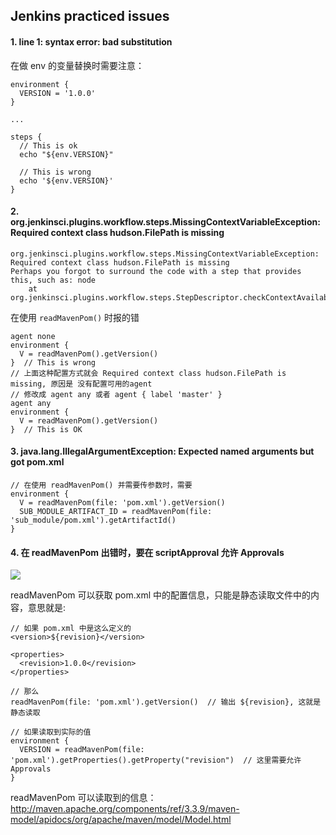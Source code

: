 
## Jenkins practiced issues

#### 1. line 1: syntax error: bad substitution

在做 env 的变量替换时需要注意：

```
environment {
  VERSION = '1.0.0'
}

...

steps {
  // This is ok
  echo "${env.VERSION}"
  
  // This is wrong
  echo '${env.VERSION}'
}
```

#### 2. org.jenkinsci.plugins.workflow.steps.MissingContextVariableException: Required context class hudson.FilePath is missing

```
org.jenkinsci.plugins.workflow.steps.MissingContextVariableException: Required context class hudson.FilePath is missing
Perhaps you forgot to surround the code with a step that provides this, such as: node
	at org.jenkinsci.plugins.workflow.steps.StepDescriptor.checkContextAvailability(StepDescriptor.java:261)
```

在使用 `readMavenPom()` 时报的错

```
agent none
environment {
  V = readMavenPom().getVersion()
}  // This is wrong
// 上面这种配置方式就会 Required context class hudson.FilePath is missing, 原因是 没有配置可用的agent
// 修改成 agent any 或者 agent { label 'master' }
agent any
environment {
  V = readMavenPom().getVersion()
}  // This is OK
```

#### 3. java.lang.IllegalArgumentException: Expected named arguments but got pom.xml

```
// 在使用 readMavenPom() 并需要传参数时，需要
environment {
  V = readMavenPom(file: 'pom.xml').getVersion()
  SUB_MODULE_ARTIFACT_ID = readMavenPom(file: 'sub_module/pom.xml').getArtifactId()
}
```

#### 4. 在 readMavenPom 出错时，要在 scriptApproval 允许 Approvals

![](https://upload-images.jianshu.io/upload_images/13639652-1df0c5d66a7a8000.png?imageMogr2/auto-orient/strip%7CimageView2/2/w/1000/format/webp)

readMavenPom 可以获取 pom.xml 中的配置信息，只能是静态读取文件中的内容，意思就是:

```
// 如果 pom.xml 中是这么定义的
<version>${revision}</version>

<properties>
  <revision>1.0.0</revision>
</properties>

// 那么 
readMavenPom(file: 'pom.xml').getVersion()  // 输出 ${revision}, 这就是静态读取

// 如果读取到实际的值
environment {
  VERSION = readMavenPom(file: 'pom.xml').getProperties().getProperty("revision")  // 这里需要允许 Approvals
}
```
readMavenPom 可以读取到的信息：http://maven.apache.org/components/ref/3.3.9/maven-model/apidocs/org/apache/maven/model/Model.html
